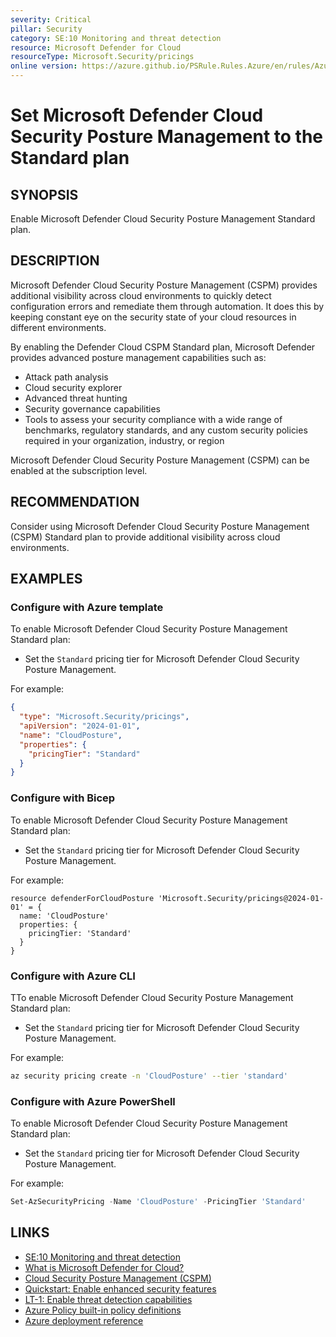 ```yaml
---
severity: Critical
pillar: Security
category: SE:10 Monitoring and threat detection
resource: Microsoft Defender for Cloud
resourceType: Microsoft.Security/pricings
online version: https://azure.github.io/PSRule.Rules.Azure/en/rules/Azure.Defender.Cspm/
---
```


# Set Microsoft Defender Cloud Security Posture Management to the Standard plan

## SYNOPSIS

Enable Microsoft Defender Cloud Security Posture Management Standard plan.

## DESCRIPTION

Microsoft Defender Cloud Security Posture Management (CSPM) provides additional visibility across cloud environments to quickly detect configuration errors and remediate them through automation.
It does this by keeping constant eye on the security state of your cloud resources in different environments.

By enabling the Defender Cloud CSPM Standard plan, Microsoft Defender provides advanced posture management capabilities such as:

- Attack path analysis
- Cloud security explorer
- Advanced threat hunting
- Security governance capabilities
- Tools to assess your security compliance with a wide range of benchmarks, regulatory standards, and any custom security policies required in your organization, industry, or region

Microsoft Defender Cloud Security Posture Management (CSPM) can be enabled at the subscription level.

## RECOMMENDATION

Consider using Microsoft Defender Cloud Security Posture Management (CSPM) Standard plan to provide additional visibility across cloud environments.

## EXAMPLES

### Configure with Azure template

To enable Microsoft Defender Cloud Security Posture Management Standard plan:

- Set the `Standard` pricing tier for Microsoft Defender Cloud Security Posture Management.

For example:

```json
{
  "type": "Microsoft.Security/pricings",
  "apiVersion": "2024-01-01",
  "name": "CloudPosture",
  "properties": {
    "pricingTier": "Standard"
  }
}
```

### Configure with Bicep

To enable Microsoft Defender Cloud Security Posture Management Standard plan:

- Set the `Standard` pricing tier for Microsoft Defender Cloud Security Posture Management.

For example:

```bicep
resource defenderForCloudPosture 'Microsoft.Security/pricings@2024-01-01' = {
  name: 'CloudPosture'
  properties: {
    pricingTier: 'Standard'
  }
}
```

### Configure with Azure CLI

TTo enable Microsoft Defender Cloud Security Posture Management Standard plan:

- Set the `Standard` pricing tier for Microsoft Defender Cloud Security Posture Management.

For example:

```bash
az security pricing create -n 'CloudPosture' --tier 'standard'
```

### Configure with Azure PowerShell

To enable Microsoft Defender Cloud Security Posture Management Standard plan:

- Set the `Standard` pricing tier for Microsoft Defender Cloud Security Posture Management.

For example:

```powershell
Set-AzSecurityPricing -Name 'CloudPosture' -PricingTier 'Standard'
```

## LINKS

- [SE:10 Monitoring and threat detection](https://learn.microsoft.com/azure/well-architected/security/monitor-threats)
- [What is Microsoft Defender for Cloud?](https://learn.microsoft.com/azure/defender-for-cloud/defender-for-cloud-introduction)
- [Cloud Security Posture Management (CSPM)](https://learn.microsoft.com/azure/defender-for-cloud/concept-cloud-security-posture-management)
- [Quickstart: Enable enhanced security features](https://learn.microsoft.com/azure/defender-for-cloud/enable-enhanced-security)
- [LT-1: Enable threat detection capabilities](https://learn.microsoft.com/security/benchmark/azure/baselines/azure-dns-security-baseline#lt-1-enable-threat-detection-capabilities)
- [Azure Policy built-in policy definitions](https://learn.microsoft.com/azure/governance/policy/samples/built-in-policies#security-center)
- [Azure deployment reference](https://learn.microsoft.com/azure/templates/microsoft.security/pricings)
